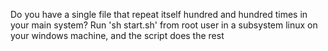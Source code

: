 Do you have a single file that repeat itself hundred and hundred times in your main system?
Run 'sh start.sh' from root user in a subsystem linux on your windows machine, and the script does the rest
